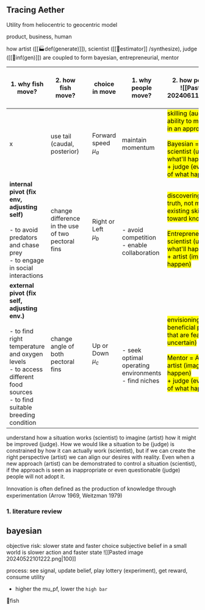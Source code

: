 ## Tracing Aether
Utility from heliocentric to geocentric model

product, business, human

how artist ([[🏭def(generate)]]), scientist ([[🎥estimator]] /synthesize), judge ([[🌲inf(gen)]]) are coupled to form bayesian, entrepreneurial, mentor

| 1. why fish move?                                                                                                                                                                   | 2. how fish move?                                 |     | choice in move              | 1. why people move?                                                | 2. how people move?<br>![[Pasted image 20240611081321.png]]                                                                                                                                                                    | evaluation, function                                                                               | need solution pair                                                            |     | 1. why knowledge production chain move | 2. how knowledge production chain  move                |
| ----------------------------------------------------------------------------------------------------------------------------------------------------------------------------------- | ------------------------------------------------- | --- | --------------------------- | ------------------------------------------------------------------ | ------------------------------------------------------------------------------------------------------------------------------------------------------------------------------------------------------------------------------ | -------------------------------------------------------------------------------------------------- | ----------------------------------------------------------------------------- | --- | -------------------------------------- | ------------------------------------------------------ |
| x                                                                                                                                                                                   | use tail (caudal, posterior)                      |     | Forward speed <br>$\mu_{a}$ | maintain momentum                                                  | <mark class  = "red"> skilling (augmenting ability to meet objectives in an appropriate way) <br><br>Bayesian = SJ: <br>scientist (understand what'll happen) <br>+ judge  (evaluate utility of what happens)                  | <mark class  = "red">operational feasibility<br><br>PCUD(transporter)<br>[[def(transporter(startup | [[👓synthesize(bayes-entrep)]]<br><br>evaluate(product)<br><br>               |     | x                                      | self consistent                                        |
| **internal pivot (fix env, adjusting self)**<br><br>- to avoid predators and chase prey <br>- to engage in social interactions                                                      | change difference in the use of two pectoral fins |     | Right or Left <br>$\mu_{b}$ | <br><br><br>- avoid competition<br>- enable collaboration          | <mark class  = "green"> discovering (finding new truth, not merely using existing skill to move toward known truths)<br><br>Entrepreneur = SA: <br>scientist (understand what'll happen) <br>+ artist (imagine what'll happen) | <mark class  = "green"> technical feasibility                                                      | [[🧭predict(entrepreneuring)]]<br><br>[[🗺️explain(entrepreneuring)]]: evaluate(process) k |     | x                                      | validate empirically<br><br>generation, synthesis      |
| **external pivot (fix self,  adjusting env.)**<br><br>- to find right temperature and oxygen levels<br>- to access different food sources <br>- to find suitable breeding condition | change angle of both pectoral fins                |     | Up or Down <br>$\mu_{c}$    | <br><br><br>- seek optimal operating environments<br>- find niches | <mark class  = "purple"> envisioning (articulating beneficial possibilities that are feasibly uncertain)<br><br>Mentor = AJ: <br>artist (imagine what'll happen) <br>+ judge (evaluate utility of what happens)                | <mark class  = "purple">desirability                                                               | need<br><br><br>[[🌏world(amoon)/🤹🏼‍♂️atom(bit)/🌙human(tolzul)]] imagine(organization) by evaluating()<br> |     | x                                      | to be practically useful<br><br>education, application |



understand how a situation works (scientist) to imagine (artist) how it might be improved (judge). How we would like a situation to be (judge) is constrained by how it can actually work (scientist), but if we can create the right perspective (artist) we can align our desires with reality. Even when a new approach (artist) can be demonstrated to control a situation (scientist), if the approach is seen as inappropriate or even questionable (judge) people will not adopt it.


Innovation is often deﬁned as the production of knowledge through experimentation (Arrow 1969, Weitzman 1979)
### 1. literature review
## bayesian 

objective risk: slower state and faster choice
subjective belief in a small world is slower action and faster state
![[Pasted image 20240522101222.png|100]]

process: see signal, update belief, play lottery (experiment), get reward, consume utility

- higher the mu_pf, lower the `high bar`


🐠fish